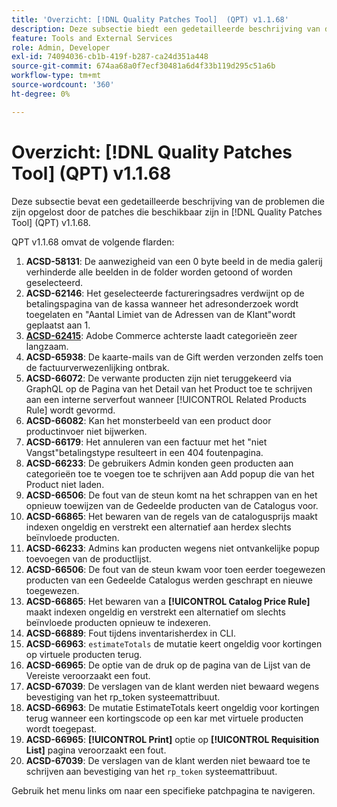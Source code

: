 ```yaml
---
title: 'Overzicht: [!DNL Quality Patches Tool]  (QPT) v1.1.68'
description: Deze subsectie biedt een gedetailleerde beschrijving van de problemen die zijn opgelost door de patches die beschikbaar zijn in  [!DNL Quality Patches Tool]  (QPT) v1.1.68.
feature: Tools and External Services
role: Admin, Developer
exl-id: 74094036-cb1b-419f-b287-ca24d351a448
source-git-commit: 674aa68a0f7ecf30481a6d4f33b119d295c51a6b
workflow-type: tm+mt
source-wordcount: '360'
ht-degree: 0%

---
```


# Overzicht: [!DNL Quality Patches Tool] (QPT) v1.1.68

Deze subsectie bevat een gedetailleerde beschrijving van de problemen die zijn opgelost door de patches die beschikbaar zijn in [!DNL Quality Patches Tool] (QPT) v1.1.68.

QPT v1.1.68 omvat de volgende flarden:
1. **ACSD-58131**: De aanwezigheid van een 0 byte beeld in de media galerij verhinderde alle beelden in de folder worden getoond of worden geselecteerd.
1. **ACSD-62146**: Het geselecteerde factureringsadres verdwijnt op de betalingspagina van de kassa wanneer het adresonderzoek wordt toegelaten en &quot;Aantal Limiet van de Adressen van de Klant&quot;wordt geplaatst aan 1.
1. **[ACSD-62415](/help/tools/quality-patches-tool/patches-available-in-qpt/v1-1-68/acsd-62415-adobe-commerce-backend-loads-categories-very-slowly.md)**: Adobe Commerce achterste laadt categorieën zeer langzaam.
1. **ACSD-65938**: De kaarte-mails van de Gift werden verzonden zelfs toen de factuurverwezenlijking ontbrak.
1. **ACSD-66072**: De verwante producten zijn niet teruggekeerd via GraphQL op de Pagina van het Detail van het Product toe te schrijven aan een interne serverfout wanneer [!UICONTROL Related Products Rule] wordt gevormd.
1. **ACSD-66082**: Kan het monsterbeeld van een product door productinvoer niet bijwerken.
1. **ACSD-66179**: Het annuleren van een factuur met het &quot;niet Vangst&quot;betalingstype resulteert in een 404 foutenpagina.
1. **ACSD-66233**: De gebruikers Admin konden geen producten aan categorieën toe te voegen toe te schrijven aan Add popup die van het Product niet laden.
1. **ACSD-66506**: De fout van de steun komt na het schrappen van en het opnieuw toewijzen van de Gedeelde producten van de Catalogus voor.
1. **ACSD-66865**: Het bewaren van de regels van de catalogusprijs maakt indexen ongeldig en verstrekt een alternatief aan herdex slechts beïnvloede producten.
1. **ACSD-66233**: Admins kan producten wegens niet ontvankelijke popup toevoegen van de productlijst.
1. **ACSD-66506**: De fout van de steun kwam voor toen eerder toegewezen producten van een Gedeelde Catalogus werden geschrapt en nieuwe toegewezen.
1. **ACSD-66865**: Het bewaren van a **[!UICONTROL Catalog Price Rule]** maakt indexen ongeldig en verstrekt een alternatief om slechts beïnvloede producten opnieuw te indexeren.
1. **ACSD-66889**: Fout tijdens inventarisherdex in CLI.
1. **ACSD-66963**: `estimateTotals` de mutatie keert ongeldig voor kortingen op virtuele producten terug.
1. **ACSD-66965**: De optie van de druk op de pagina van de Lijst van de Vereiste veroorzaakt een fout.
1. **ACSD-67039**: De verslagen van de klant werden niet bewaard wegens bevestiging van het rp_token systeemattribuut.
1. **ACSD-66963**: De mutatie EstimateTotals keert ongeldig voor kortingen terug wanneer een kortingscode op een kar met virtuele producten wordt toegepast.
1. **ACSD-66965**: **[!UICONTROL Print]** optie op **[!UICONTROL Requisition List]** pagina veroorzaakt een fout.
1. **ACSD-67039**: De verslagen van de klant werden niet bewaard toe te schrijven aan bevestiging van het `rp_token` systeemattribuut.


Gebruik het menu links om naar een specifieke patchpagina te navigeren.
